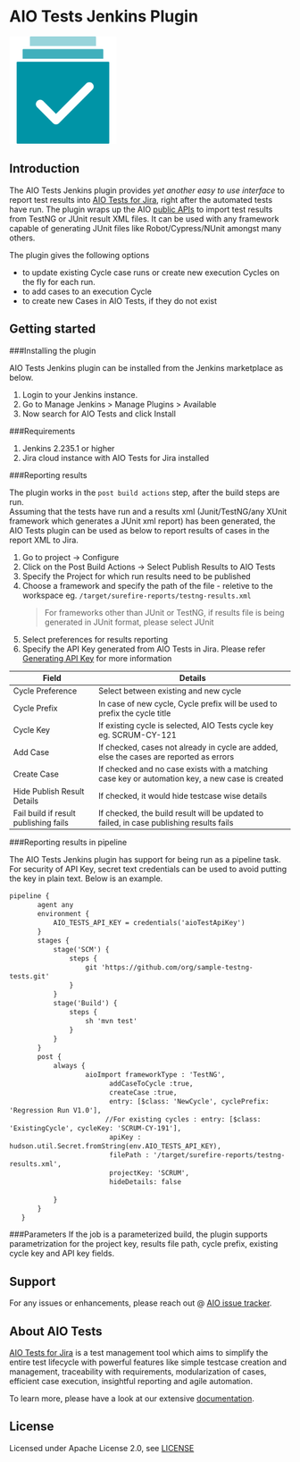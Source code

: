 # AIO Tests Jenkins Plugin

<img src="images/ic-app-icon.svg" width="192">

## Introduction

The AIO Tests Jenkins plugin provides _yet another easy to use interface_ to report test results 
into [AIO Tests for Jira](https://marketplace.atlassian.com/apps/1222843/aio-tests-for-jira?hosting=cloud&tab=overview), right after the automated tests have run.  The plugin wraps up the AIO [public APIs](https://tcms.aioreports.com/aiotcms-static/api-docs/) to 
import test results from TestNG or JUnit result XML files.   It can be used with any framework capable of generating JUnit files
like Robot/Cypress/NUnit amongst many others. 

The plugin gives the following options 
- to update existing Cycle case runs or create new execution Cycles on the fly for each run.  
- to add cases to an execution Cycle 
- to create new Cases in AIO Tests, if they do not exist


## Getting started

###Installing the plugin

AIO Tests Jenkins plugin can be installed from the Jenkins marketplace as below.

1. Login to your Jenkins instance.
2. Go to Manage Jenkins > Manage Plugins > Available
3. Now search for AIO Tests and click Install

###Requirements
1. Jenkins 2.235.1 or higher
2. Jira cloud instance with AIO Tests for Jira installed 

###Reporting results

The plugin works in the `post build actions` step, after the build steps are run.  
Assuming that the tests have run and a results xml (Junit/TestNG/any XUnit framework which generates a JUnit xml report)
has been generated, the AIO Tests plugin can be used as below to report results of cases in the report XML to Jira.

1. Go to project -> Configure
2. Click on the Post Build Actions -> Select Publish Results to AIO Tests
3. Specify the Project for which run results need to be published
4. Choose a framework and specify the path of the file - reletive to the workspace eg. ```/target/surefire-reports/testng-results.xml```
      >For frameworks other than JUnit or TestNG, if results file is being generated in JUnit format, please select JUnit
5. Select preferences for results reporting
6. Specify the API Key generated from AIO Tests in Jira.  Please refer [Generating API Key](https://aioreports.atlassian.net/wiki/spaces/ATDoc/pages/484048912/Access+Token)
for more information

|Field                | Details                                                                                         |
|-------------------- | -------------------------------------------------------------------------------------------------                     |
| Cycle Preference    | Select between existing and new cycle                                                              |
| Cycle Prefix        | In case of new cycle, Cycle prefix will be used to prefix the cycle title                          |
| Cycle Key           | If existing cycle is selected, AIO Tests cycle key eg. SCRUM-CY-121                                |
| Add Case            | If checked, cases not already in cycle are added, else the cases are reported as errors            |
| Create Case         | If checked and no case exists with a matching case key or automation key, a new case is created    |
| Hide Publish Result Details | If checked, it would hide testcase wise details                                                    |
| Fail build if result publishing fails     | If checked, the build result will be updated to failed, in case publishing results fails      |

###Reporting results in pipeline

The AIO Tests Jenkins plugin has support for being run as a pipeline task.  
For security of API Key, secret text credentials can be used to avoid putting the key in plain text.
Below is an example.

```
pipeline {
       agent any
       environment {
           AIO_TESTS_API_KEY = credentials('aioTestApiKey')
       }
       stages {
           stage('SCM') {
               steps {
                   git 'https://github.com/org/sample-testng-tests.git'                       
               }
           }
           stage('Build') {
               steps {
                   sh 'mvn test'
               }
           }
       }
       post {
           always {
                   aioImport frameworkType : 'TestNG',
                         addCaseToCycle :true,
                         createCase :true,
                         entry: [$class: 'NewCycle', cyclePrefix: 'Regression Run V1.0'],
                        //For existing cycles : entry: [$class: 'ExistingCycle', cycleKey: 'SCRUM-CY-191'],
                         apiKey : hudson.util.Secret.fromString(env.AIO_TESTS_API_KEY),
                         filePath : '/target/surefire-reports/testng-results.xml',
                         projectKey: 'SCRUM',
                         hideDetails: false
               
           }
       }
   }
```

###Parameters
If the job is a parameterized build, the plugin supports parametrization for the project key, results file path, cycle prefix,
existing cycle key and API key fields. 


## Support

For any issues or enhancements, please reach out @ [AIO issue tracker](https://aioreports.atlassian.net/servicedesk/customer/portal/10/group/19/create/83).


## About AIO Tests

[AIO Tests for Jira](https://marketplace.atlassian.com/apps/1222843/aio-tests-for-jira?hosting=cloud&tab=overview) is a test management tool which aims to simplify the entire test lifecycle with powerful features 
like simple testcase creation and management, traceability with requirements, modularization of cases, efficient case execution,
insightful reporting and agile automation.  

To learn more, please have a look at our extensive [documentation](https://aioreports.atlassian.net/wiki/spaces/ATDoc/overview).  

## License

Licensed under Apache License 2.0, see [LICENSE](LICENSE.md)
